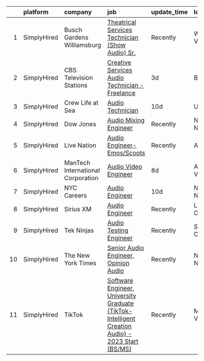

|    | platform    | company                           | job                                                                                                                                                                                                        | update_time   | location          |
|---:|:------------|:----------------------------------|:-----------------------------------------------------------------------------------------------------------------------------------------------------------------------------------------------------------|:--------------|:------------------|
|  1 | SimplyHired | Busch Gardens Williamsburg        | [Theatrical Services Technician (Show Audio) Sr.](https://www.simplyhired.com/job/olRC_V8QLVQrj3N1BZfnkhF0WDWKRI_4s5SSHSNbaurzOsXCuW5U_A?q=audio+engineer)                                                 | Recently      | Williamsburg, VA  |
|  2 | SimplyHired | CBS Television Stations           | [Creative Services Audio Technician - Freelance](https://www.simplyhired.com/job/tZCG_QhQ7TP56eP-SllsZf4q7yCZuBtoOgnrc-Ed91wljoQv2zGszQ?q=audio+engineer)                                                  | 3d            | Boston, MA        |
|  3 | SimplyHired | Crew Life at Sea                  | [Audio Technician](https://www.simplyhired.com/job/qqBLxVDqmq6znBJRP7GR6BF8vWY-EnKjt60WTuyAxZiI3cUEaGr-eA?q=audio+engineer)                                                                                | 10d           | United States     |
|  4 | SimplyHired | Dow Jones                         | [Audio Mixing Engineer](https://www.simplyhired.com/job/mYBxqupVmRoT43f7LmDVlrB_XLeqR2fODO2G3gz--Ccz5u-QLSZRUg?q=audio+engineer)                                                                           | Recently      | New York, NY      |
|  5 | SimplyHired | Live Nation                       | [Audio Engineer- Emos/Scoots](https://www.simplyhired.com/job/j-j0XR4QeM7NOgvm18RWWx_C2qawAr8MQzThJbjIVt9l9F_YTPKfOw?q=audio+engineer)                                                                     | Recently      | Austin, TX        |
|  6 | SimplyHired | ManTech International Corporation | [Audio Video Engineer](https://www.simplyhired.com/job/kGMHz2FOvYLXPOJC7NyhnVGMqr_KHu51TQ1GNegb3zc7B2_4dkJTLg?q=audio+engineer)                                                                            | 8d            | Alexandria, VA    |
|  7 | SimplyHired | NYC Careers                       | [Audio Engineer](https://www.simplyhired.com/job/8hd1Nrms_xwBTMGqjZyE8nB4zD3lPT3hIPSuhs3VFZci8o36sT_TdQ?q=audio+engineer)                                                                                  | 10d           | New York, NY      |
|  8 | SimplyHired | Sirius XM                         | [Audio Engineer](https://www.simplyhired.com/job/EWBF5wv_xPkq0XQdncFhqbNnk35wQKel2Uavfv2d3jQiMaNPfnS2PA?q=audio+engineer)                                                                                  | Recently      | Los Angeles, CA   |
|  9 | SimplyHired | Tek Ninjas                        | [Audio Testing Engineer](https://www.simplyhired.com/job/5Vqk4qKTnxYNMt_4JqJgOJ2rhuyb9krlM0UA-0NOZpeh5SYoBjtzIQ?q=audio+engineer)                                                                          | Recently      | Sunnyvale, CA     |
| 10 | SimplyHired | The New York Times                | [Senior Audio Engineer, Opinion Audio](https://www.simplyhired.com/job/HuXSoAZObHcFI8PcQ7zL_2CBX1evq-g_zdwCH26S1kbXueXAv0qd8Q?q=audio+engineer)                                                            | Recently      | New York, NY      |
| 11 | SimplyHired | TikTok                            | [Software Engineer, University Graduate (TikTok-Intelligent Creation Audio) - 2023 Start (BS/MS)](https://www.simplyhired.com/job/d9VSsmvAW7p9Rneg4UzeLbbNWV5ks3OSwNxvp2t9KESEgovHvr3gcg?q=audio+engineer) | Recently      | Mountain View, CA |